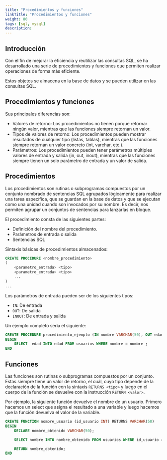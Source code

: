 ```yaml
---
title: "Procedimientos y funciones"
linkTitle: "Procedimientos y funciones"
weight: 80
tags: [sql, mysql]
description:  
---
```


## Introducción
Con el fin de mejorar la eficiencia y reutilizar las consultas SQL, se ha desarrollado una serie de procedimientos y funciones que permiten realizar operaciones de forma más eficiente.

Estos objetos se almacena en la base de datos y se pueden utilizar en las consultas SQL.

## Procedimientos y funciones
Sus principales diferencias son:
* Valores de retorno: Los procedimientos no tienen porque retornar ningún valor, mientras que las funciones siempre retornan un valor.
* Tipos de valores de retorno: Los procedimientos pueden mostrar resultados de cualquier tipo (listas, tablas), mientras que las funciones siempre retornan un valor concreto (int, varchar, etc.).
* Parámetros: Los procedimientos pueden tener parámetros múltiples valores de entrada y salida (in, out, inout), mientras que las funciones siempre tienen un solo parámetro de entrada y un valor de salida. 


## Procedimientos
Los procedimientos son rutinas o subprogramas compuestos por un conjunto 
nombrado de sentencias SQL agrupados lógicamente para realizar una tarea 
específica, que se guardan en la base de datos y que se ejecutan como una 
unidad cuando son invocados por su nombre. Es decir, nos permiten agrupar un conjuntos de sentencias para lanzarlas en bloque.

El procedimiento consta de las siguientes partes:
* Definición del nombre del procedimiento.
* Parámetros de entrada o salida
* Sentencias SQL


Sintaxis básicas de procedimientos almacenados:
```sql
CREATE PROCEDURE <nombre_procedimiento>
(
	<parametro_entrada> <tipo>
	<parametro_entrada> <tipo>
	...
)
...
```

Los parámetros de entrada pueden ser de los siguientes tipos:
* `IN`: De entrada
* `OUT`: De salida
* `INOUT`: De entrada y salida


Un ejemplo completo sería el siguiente:
```sql
CREATE PROCEDURE procedimiento_ejemplo (IN nombre VARCHAR(50), OUT edad INT)
BEGIN
	SELECT  edad INTO edad FROM usuarios WHERE nombre = nombre ;
END
```


## Funciones
Las funciones son rutinas o subprogramas compuestos por un conjunto. Estas siempre tiene un valor de retorno, el cuál, cuyo tipo depende de la declaración de la función con la sintaxis `RETURNS <tipo>` y luego en el cuerpo de la función se devuelve con la instrucción `RETURN <valor>`.

Por ejemplo, la siguiente función devuelve el nombre de un usuario. Primero hacemos un select que asigna el resultado a una variable y luego hacemos que la función devuelva el valor de la variable.
```sql
CREATE FUNCTION nombre_usuario (id_usuario INT) RETURNS VARCHAR(50)
BEGIN
	DECLARE nombre_obtenido VARCHAR(50);

	SELECT nombre INTO nombre_obtenido FROM usuarios WHERE id_usuario = id_usuario;

	RETURN nombre_obtenido;
END
```


